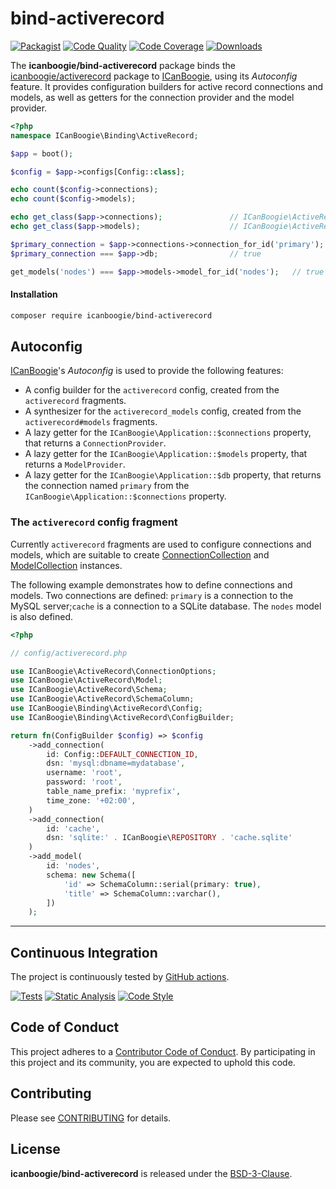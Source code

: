 # bind-activerecord

[![Packagist](https://img.shields.io/packagist/v/icanboogie/<name>.svg)](https://packagist.org/packages/icanboogie/<name>)
[![Code Quality](https://img.shields.io/scrutinizer/g/ICanBoogie/<Name>.svg)](https://scrutinizer-ci.com/g/ICanBoogie/<Name>)
[![Code Coverage](https://img.shields.io/coveralls/ICanBoogie/<Name>.svg)](https://coveralls.io/r/ICanBoogie/<Name>)
[![Downloads](https://img.shields.io/packagist/dt/icanboogie/<name>.svg)](https://packagist.org/packages/icanboogie/<name>)

The **icanboogie/bind-activerecord** package binds the [icanboogie/activerecord][] package to
[ICanBoogie][], using its _Autoconfig_ feature. It provides configuration builders for active record
connections and models, as well as getters for the connection provider and the model provider.

```php
<?php
namespace ICanBoogie\Binding\ActiveRecord;

$app = boot();

$config = $app->configs[Config::class];

echo count($config->connections);
echo count($config->models);

echo get_class($app->connections);               // ICanBoogie\ActiveRecord\ConnectionProvider
echo get_class($app->models);                    // ICanBoogie\ActiveRecord\ModelProvider

$primary_connection = $app->connections->connection_for_id('primary');
$primary_connection === $app->db;                // true

get_models('nodes') === $app->models->model_for_id('nodes');   // true
```



#### Installation

```bash
composer require icanboogie/bind-activerecord
```



## Autoconfig

[ICanBoogie][]'s _Autoconfig_ is used to provide the following features:

- A config builder for the `activerecord` config, created from the `activerecord` fragments.
- A synthesizer for the `activerecord_models` config, created from the `activerecord#models`
  fragments.
- A lazy getter for the `ICanBoogie\Application::$connections` property, that returns
a `ConnectionProvider`.
- A lazy getter for the `ICanBoogie\Application::$models` property, that returns
a `ModelProvider`.
- A lazy getter for the `ICanBoogie\Application::$db` property, that returns the connection named
`primary` from the `ICanBoogie\Application::$connections` property.





### The `activerecord` config fragment

Currently `activerecord` fragments are used to configure connections and models, which are suitable
to create [ConnectionCollection][] and [ModelCollection][] instances.

The following example demonstrates how to define connections and models. Two connections are
defined: `primary` is a connection to the MySQL server;`cache` is a connection to a SQLite database.
The `nodes` model is also defined.

```php
<?php

// config/activerecord.php

use ICanBoogie\ActiveRecord\ConnectionOptions;
use ICanBoogie\ActiveRecord\Model;
use ICanBoogie\ActiveRecord\Schema;
use ICanBoogie\ActiveRecord\SchemaColumn;
use ICanBoogie\Binding\ActiveRecord\Config;
use ICanBoogie\Binding\ActiveRecord\ConfigBuilder;

return fn(ConfigBuilder $config) => $config
    ->add_connection(
        id: Config::DEFAULT_CONNECTION_ID,
        dsn: 'mysql:dbname=mydatabase',
        username: 'root',
        password: 'root',
        table_name_prefix: 'myprefix',
        time_zone: '+02:00',
    )
    ->add_connection(
        id: 'cache',
        dsn: 'sqlite:' . ICanBoogie\REPOSITORY . 'cache.sqlite'
    )
    ->add_model(
        id: 'nodes',
        schema: new Schema([
            'id' => SchemaColumn::serial(primary: true),
            'title' => SchemaColumn::varchar(),
        ])
    );
```



----------



## Continuous Integration

The project is continuously tested by [GitHub actions](https://github.com/ICanBoogie/Inflector/actions).

[![Tests](https://github.com/ICanBoogie/<Name>/workflows/test/badge.svg?branch=master)](https://github.com/ICanBoogie/<Name>/actions?query=workflow%3Atest)
[![Static Analysis](https://github.com/ICanBoogie/<Name>/workflows/static-analysis/badge.svg?branch=master)](https://github.com/ICanBoogie/<Name>/actions?query=workflow%3Astatic-analysis)
[![Code Style](https://github.com/ICanBoogie/<Name>/workflows/code-style/badge.svg?branch=master)](https://github.com/ICanBoogie/<Name>/actions?query=workflow%3Acode-style)



## Code of Conduct

This project adheres to a [Contributor Code of Conduct](CODE_OF_CONDUCT.md). By participating in
this project and its community, you are expected to uphold this code.



## Contributing

Please see [CONTRIBUTING](CONTRIBUTING.md) for details.



## License

**icanboogie/bind-activerecord** is released under the [BSD-3-Clause](LICENSE).






[ICanBoogie]: https://icanboogie.org/
[documentation]:           https://icanboogie.org/api/bind-activerecord/master/
[ConnectionCollection]:    https://icanboogie.org/api/activerecord/master/class-ICanBoogie.ActiveRecord.ConnectionCollection.html
[ModelCollection]:         https://icanboogie.org/api/activerecord/master/class-ICanBoogie.ActiveRecord.ModelCollection.html
[icanboogie/activerecord]: https://github.com/ICanBoogie/ActiveRecord
